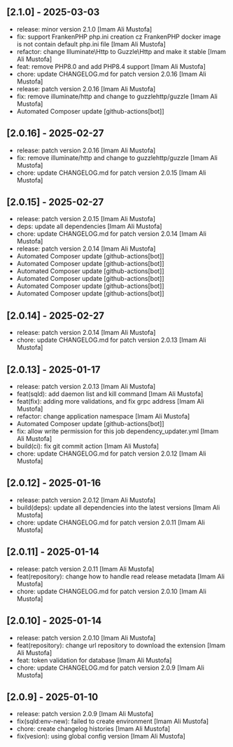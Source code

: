 ## [2.1.0] - 2025-03-03

- release: minor version 2.1.0 [Imam Ali Mustofa]
- fix: support FrankenPHP php.ini creation cz FrankenPHP docker image is not contain default php.ini file [Imam Ali Mustofa]
- refactor: change Illuminate\Http to Guzzle\Http and make it stable [Imam Ali Mustofa]
- feat: remove PHP8.0 and add PHP8.4 support [Imam Ali Mustofa]
- chore: update CHANGELOG.md for patch version 2.0.16 [Imam Ali Mustofa]
- release: patch version 2.0.16 [Imam Ali Mustofa]
- fix: remove illuminate/http and change to guzzlehttp/guzzle [Imam Ali Mustofa]
- Automated Composer update [github-actions[bot]]

## [2.0.16] - 2025-02-27

- release: patch version 2.0.16 [Imam Ali Mustofa]
- fix: remove illuminate/http and change to guzzlehttp/guzzle [Imam Ali Mustofa]
- chore: update CHANGELOG.md for patch version 2.0.15 [Imam Ali Mustofa]

## [2.0.15] - 2025-02-27

- release: patch version 2.0.15 [Imam Ali Mustofa]
- deps: update all dependencies [Imam Ali Mustofa]
- chore: update CHANGELOG.md for patch version 2.0.14 [Imam Ali Mustofa]
- release: patch version 2.0.14 [Imam Ali Mustofa]
- Automated Composer update [github-actions[bot]]
- Automated Composer update [github-actions[bot]]
- Automated Composer update [github-actions[bot]]
- Automated Composer update [github-actions[bot]]
- Automated Composer update [github-actions[bot]]
- Automated Composer update [github-actions[bot]]

## [2.0.14] - 2025-02-27

- release: patch version 2.0.14 [Imam Ali Mustofa]
- chore: update CHANGELOG.md for patch version 2.0.13 [Imam Ali Mustofa]

## [2.0.13] - 2025-01-17

- release: patch version 2.0.13 [Imam Ali Mustofa]
- feat(sqld): add daemon list and kill command [Imam Ali Mustofa]
- feat(fix): adding more validations, and fix grpc address [Imam Ali Mustofa]
- refactor: change application namespace [Imam Ali Mustofa]
- Automated Composer update [github-actions[bot]]
- fix: allow write permission for this job dependency_updater.yml [Imam Ali Mustofa]
- build(ci): fix git commit action [Imam Ali Mustofa]
- chore: update CHANGELOG.md for patch version 2.0.12 [Imam Ali Mustofa]

## [2.0.12] - 2025-01-16

- release: patch version 2.0.12 [Imam Ali Mustofa]
- build(deps): update all dependencies into the latest versions [Imam Ali Mustofa]
- chore: update CHANGELOG.md for patch version 2.0.11 [Imam Ali Mustofa]

## [2.0.11] - 2025-01-14

- release: patch version 2.0.11 [Imam Ali Mustofa]
- feat(repository): change how to handle read release metadata [Imam Ali Mustofa]
- chore: update CHANGELOG.md for patch version 2.0.10 [Imam Ali Mustofa]

## [2.0.10] - 2025-01-14

- release: patch version 2.0.10 [Imam Ali Mustofa]
- feat(repository): change url repository to download the extension [Imam Ali Mustofa]
- feat: token validation for database [Imam Ali Mustofa]
- chore: update CHANGELOG.md for patch version 2.0.9 [Imam Ali Mustofa]

## [2.0.9] - 2025-01-10

- release: patch version 2.0.9 [Imam Ali Mustofa]
- fix(sqld:env-new): failed to create environment [Imam Ali Mustofa]
- chore: create changelog histories [Imam Ali Mustofa]
- fix(vesion): using global config version [Imam Ali Mustofa]
